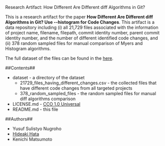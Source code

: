 Research Artifact: How Different Are Different diff Algorithms in Git?

This is a research artifact for the paper **How Different Are Different diff Algorithms in Git? Use --histogram for Code Changes**. This artifact is a data repository including (i) all 21,729 files associated with the information of project name, filename, filepath, commit identity number, parent commit identity number, and the number of different identified code changes, and (ii) 378 random sampled files for manual comparison of Myers and Histogram algorithms.

The full dataset of the files can be found in the [here](https://github.com/yusufsn/diff-of-diffs.data/tree/master/dataset).


##Contents##
* dataset - a directory of the dataset
  * 21729_files_having_different_changes.csv - the collected files that have different code changes from all targeted projects
  * 378_random_sampled_files - the random sampled files for manual diff algorithms comparison
* LICENSE.md - [CCO 1.0 Universal](https://creativecommons.org/publicdomain/zero/1.0/)
* README.md - this file

##Authors##
* Yusuf Sulistyo Nugroho
* [Hideaki Hata](https://hideakihata.github.io/)
* Kenichi Matsumoto
